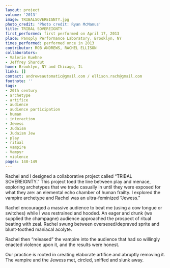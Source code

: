 ```yaml
---
layout: project
volume: '2013'
image: TRIBALSOVEREIGNTY.jpg
photo_credit: 'Photo credit: Ryan McManus'
title: TRIBAL SOVEREIGNTY
first_performed: first performed on April 17, 2013
place: Panoply Performance Laboratory, Brooklyn, NY
times_performed: performed once in 2013
contributor: ROB ANDREWS, RACHEL ELLISON
collaborators:
- Valerie Kuehne
- Jeffrey Shurdut
home: Brooklyn, NY and Chicago, IL
links: []
contact: andrewsautomatic@gmail.com / ellison.rach@gmail.com
footnote: ''
tags:
- 20th century
- archetype
- artifice
- audience
- audience participation
- human
- interaction
- Jewess
- Judaism
- Judaism Jew
- play
- ritual
- vampire
- Vampyr
- violence
pages: 148-149
---
```


Rachel and I designed a collaborative project called “TRIBAL SOVEREIGNTY.” This project toed the line between play and menace, exploring archetypes that we trade casually in until they were exposed for what they are: an elemental echo chamber of human frailty. I explored the vampire archetype and Rachel was an ultra-feminized “Jewess.”

Rachel encouraged a massive audience to beat me (using a cow tongue or switches) while I was restrained and hooded. An eager and drunk (we supplied the champagne) audience approached the prospect of ritual beating with zeal. Rachel swung between oversexed/depraved sprite and blunt-toothed maniacal acolyte.

Rachel then “released” the vampire into the audience that had so willingly enacted violence upon it, and the results were honest.

Our practice is rooted in creating elaborate artifice and abruptly removing it. The vampire and the Jewess met, circled, sniffed and slunk away.
